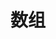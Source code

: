 ---
layout: post
title: 数组
category: datastruct
tags: datastruct
keywords: 站点及作者一些相关信息
description: 
---
